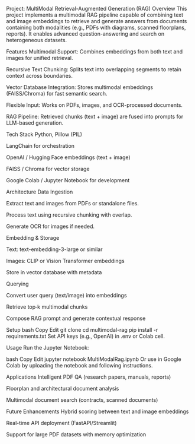 Project: MultiModal Retrieval-Augmented Generation (RAG)
Overview
This project implements a multimodal RAG pipeline capable of combining text and image embeddings to retrieve and generate answers from documents containing both modalities (e.g., PDFs with diagrams, scanned floorplans, reports). It enables advanced question-answering and search on heterogeneous datasets.

Features
Multimodal Support: Combines embeddings from both text and images for unified retrieval.

Recursive Text Chunking: Splits text into overlapping segments to retain context across boundaries.

Vector Database Integration: Stores multimodal embeddings (FAISS/Chroma) for fast semantic search.

Flexible Input: Works on PDFs, images, and OCR-processed documents.

RAG Pipeline: Retrieved chunks (text + image) are fused into prompts for LLM-based generation.

Tech Stack
Python, Pillow (PIL)

LangChain for orchestration

OpenAI / Hugging Face embeddings (text + image)

FAISS / Chroma for vector storage

Google Colab / Jupyter Notebook for development

Architecture
Data Ingestion

Extract text and images from PDFs or standalone files.

Process text using recursive chunking with overlap.

Generate OCR for images if needed.

Embedding & Storage

Text: text-embedding-3-large or similar

Images: CLIP or Vision Transformer embeddings

Store in vector database with metadata

Querying

Convert user query (text/image) into embeddings

Retrieve top‑k multimodal chunks

Compose RAG prompt and generate contextual response

Setup
bash
Copy
Edit
git clone <repo-url>
cd multimodal-rag
pip install -r requirements.txt
Set API keys (e.g., OpenAI) in .env or Colab cell.

Usage
Run the Jupyter Notebook:

bash
Copy
Edit
jupyter notebook MultiModalRag.ipynb
Or use in Google Colab by uploading the notebook and following instructions.

Applications
Intelligent PDF QA (research papers, manuals, reports)

Floorplan and architectural document analysis

Multimodal document search (contracts, scanned documents)

Future Enhancements
Hybrid scoring between text and image embeddings

Real-time API deployment (FastAPI/Streamlit)

Support for large PDF datasets with memory optimization
